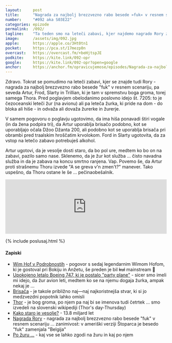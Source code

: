 ```yaml
---
layout: 	post
title:  	"Nagrada za najbolj brezzvezno rabo besede »fuk« v resnem scenariju"
number: 	"#092 aka S03E22"
categories:	epizode
permalink:	/092/
tagline: 	"Ta teden smo na leteči zabavi, kjer najdemo nagrado Rory za najbolj brezvezno rabo besede »fuk« v resnem scenariju. Trillian najde Thora. Thor pa vrata."
image:		/assets/img/092.jpg
apple:		https://apple.co/3Ht0tn1
pocket:		https://pca.st/17mezp0n
overcast:	https://overcast.fm/+beHjtspJE
podkite:	https://kite.link/092-opr
google:		https://kite.link/092-opr?open=google
anchor:		https://anchor.fm/opravicujemose/episodes/Nagrada-za-najbolj-brezzvezno-rabo-besede-fuk-v-resnem-scenariju-e1f0b8v
---
```


Zdravo. Tokrat se pomudimo na leteči zabavi, kjer se znajde tudi Rory - nagrada za najbolj brezzvezno rabo besede "fuk" v resnem scenariju, pa seveda Artur, Frod, Slarty in Trillian, ki je tam v spremstvu boga groma, torej samega Thora. Pred poglavjem obelodanimo poslovno idejo št. 7205: to je čezoceanski leteči žur (na avionu) ali pa leteča žurka, ki pride na dom - do bloka ali hiše - in odvaža ali dovaža žurerke in žurerje. 

V samem pogovoru o poglavju ugotovimo, da ima hiša ponavadi štiri vogale (in da žena podpira tri), da Artur uporablja brisačo podobno, kot se uporabljajo očala Džoo Džanta 200, ali podobno kot se uporablja brisača pri obrambi pred traalskim hroščatim krvolokom. Ford in Slarty ugotovita, da za vstop na letečo zabavo potrebuješ alkohol. 

Artur ugotovi, da je vesolje dosti staro, da bo pol ure, medtem ko bo on na zabavi, pazilo samo nase. Sklenemo, da je žur kot služba ... čisto navadna služba in da je zabava na koncu smrtno ranjena. Vap. Povemo še, da Artur proti strašnemu Thoru izvede "A se greva v'n zmen't?" manever. Tako uspešno, da Thoru ostane le še ... pečinaobešalnik. 

<iframe src="https://www.listennotes.com/podcasts/opravičujemo-se-za/nagrada-za-najbolj-Eo_tKCMekBA/embed/" height="170px" width="100%" style="width: 1px; min-width: 100%;" loading="lazy" frameborder="0" scrolling="no"></iframe> 

{% include poslusaj.html %}

<!--break-->

#### Zapiski

- [Wim Hof v Podrobnostih](https://apparatus.si/060pod/) - pogovor s sedaj legendarnim Wimom Hofom, ki je gostoval pri Bokiju in Anžetu, še preden je bil ~~kul~~ mainstream 💪
- [Upokojeno letalo Boeing 747, ki je postalo "party plane"](https://edition.cnn.com/travel/article/british-airways-jet-transformed-into-party-plane/index.html) - sicer smo imeli mi idejo, da žur avion leti, medtem ko se na njemu dogaja žurka, ampak nekaj je ...
- [Brisača](http://www.zvpl.com/42/clanki/brisaca-stoparski-vodnik/) - je takole približno naj—naj najkoristnejša stvar, ki si jo medzvezdni popotnik lahko omisli
- [Thor](https://sl.wikipedia.org/wiki/Thor) - je bog groma, po njem pa naj bi se imenova tudi četrtek ... smo izvedeli na slovenski wikipediji (Thor's day-Thursday)
- [Kako staro je vesolje?](https://en.wikipedia.org/wiki/Age_of_the_universe) - 13.8 miljard let 
- [Nagrada Rory](https://hitchhikers.fandom.com/wiki/Rory_Award) - nagrada za najbolj brezzvezno rabo besede "fuk" v resnem scenariju ... zanimivost: v ameriški verziji Štoparca je besedo "fuk" zamenjala "Belgija"
- [Po žuru ...](http://www.zvpl.com/42/clanki/po-zuru/) - kaj vse se lahko zgodi na žuru in kaj po njem 
